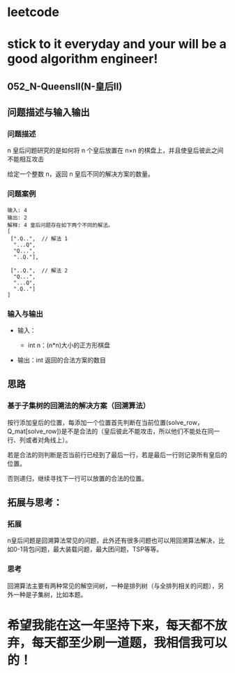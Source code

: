# leetcode
# stick to it everyday and your will be a good algorithm engineer!
## 052_N-QueensII(N-皇后II)
## 问题描述与输入输出
	
### 问题描述
n 皇后问题研究的是如何将 n 个皇后放置在 n×n 的棋盘上，并且使皇后彼此之间不能相互攻击

给定一个整数 n，返回 n 皇后不同的解决方案的数量。


### 问题案例
	
	输入: 4
	输出: 2
	解释: 4 皇后问题存在如下两个不同的解法。
	[
	 [".Q..",  // 解法 1
	  "...Q",
	  "Q...",
	  "..Q."],

	 ["..Q.",  // 解法 2
	  "Q...",
	  "...Q",
	  ".Q.."]
	]
		
### 输入与输出
* 输入：
	* int n：(n*n)大小的正方形棋盘
	
* 输出：int 返回的合法方案的数目

## 思路			
### 基于子集树的回溯法的解决方案（回溯算法）
按行添加皇后的位置，每添加一个位置首先判断在当前位置(solve_row，Q_mat[solve_row])是不是合法的（皇后彼此不能攻击，所以他们不能处在同一行、列或者对角线上）。

若是合法的则判断是否当前行已经到了最后一行，若是最后一行则记录所有皇后的位置。

否则递归，继续寻找下一行可以放置的合法的位置。

## 拓展与思考：
### 拓展
n皇后问题是回溯算法常见的问题，此外还有很多问题也可以用回溯算法解决，比如0-1背包问题，最大装载问题，最大团问题，TSP等等。
### 思考
回溯算法主要有两种常见的解空间树，一种是排列树（与全排列相关的问题），另外一种是子集树，比如本题。
        
# 希望我能在这一年坚持下来，每天都不放弃，每天都至少刷一道题，我相信我可以的！
